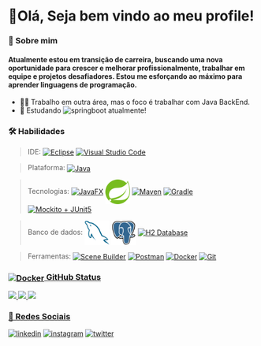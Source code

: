 # 👋Olá, Seja bem vindo ao meu profile!

### 🚀 Sobre mim
#### Atualmente estou em transição de carreira, buscando uma nova oportunidade para crescer e melhorar profissionalmente, trabalhar em equipe e projetos desafiadores. Estou me esforçando ao máximo para aprender linguagens de programação.
- 👩‍💻 Trabalho em outra área, mas o foco é trabalhar com Java BackEnd.
- 🧠 Estudando ![springboot](https://img.shields.io/badge/SpringBoot-232323.svg?style=flat&logo=springboot&logoColor=#6DB33F) atualmente!

### 🛠 Habilidades
><div style="display: inline_block">IDE: 
  ><a href="https://www.eclipse.org/"><img align="center" alt="Eclipse" height="50" width="50" src="https://upload.wikimedia.org/wikipedia/commons/c/cf/Eclipse-SVG.svg"/></a>
  ><a href="https://code.visualstudio.com/"><img align="center" alt="Visual Studio Code" height="50" width="50" src="https://cdn.jsdelivr.net/gh/devicons/devicon/icons/vscode/vscode-original-wordmark.svg"/></a>
></div>

><div style="display: inline_block">Plataforma: 
  ><a href="https://www.oracle.com/br/java/"><img align="center" alt="Java" height="50" width="50" src="https://cdn.jsdelivr.net/gh/devicons/devicon/icons/java/java-original-wordmark.svg"/></a>
></div>

><div style="display: inline_block">Tecnologias: 
  ><a href="https://openjfx.io/"><img align="center" alt="JavaFX" height="50" width="50" src="https://repository-images.githubusercontent.com/400161932/257a8be2-bbf2-4218-a55b-219d819578b2"/></a>
  ><a href="https://spring.io/"><img align="center" alt="Spring Boot" height="50" width="50" src="https://github.com/devicons/devicon/blob/master/icons/spring/spring-original.svg"/></a>
  ><a href="https://maven.apache.org/"><img align="center" alt="Maven" height="50" width="50" src="https://github.com/actions/starter-workflows/blob/main/icons/maven.svg"/></a>
  ><a href="https://gradle.org/"><img align="center" alt="Gradle" height="50" width="50" src="https://github.com/actions/starter-workflows/blob/main/icons/gradle.svg"/></a>
  ><a href="https://site.mockito.org/"><img align="center" alt="Mockito + JUnit5" height="50" width="150" src="https://solidsoft.files.wordpress.com/2018/03/mockito-junit5-logo3.png"/></a>
></div>

><div style="display: inline_block">Banco de dados:
  ><a href="https://dev.mysql.com/"><img align="center" alt="MySQL" height="50" width="50" src="https://github.com/devicons/devicon/blob/master/icons/mysql/mysql-original.svg"/></a>
  ><a href="https://www.postgresql.org/"><img align="center" alt="Postgres" height="50" width="50" src="https://github.com/devicons/devicon/blob/master/icons/postgresql/postgresql-original.svg"/></a>
  ><a href="https://www.h2database.com/"><img align="center" alt="H2 Database" height="50" width="50" src="https://www.h2database.com/html/images/h2-logo-2.png"/></a>
></div>
  
><div style="display: inline_block">Ferramentas:
  ><a href="https://gluonhq.com/products/scene-builder/"><img align="center" alt="Scene Builder" height="50" width="50" src="https://gluonhq.com/wp-content/uploads/2015/02/SceneBuilderLogo.png"/></a>
  ><a href="https://www.postman.com/"><img align="center" alt="Postman" height="50" width="50" src="https://voyager.postman.com/logo/postman-logo-icon-orange.svg"/></a>
  ><a href="https://www.docker.com/"><img align="center" alt="Docker" height="50" width="50" src="https://cdn.jsdelivr.net/gh/devicons/devicon/icons/docker/docker-original-wordmark.svg"/></a>
  ><a href="https://github.com/"><img align="center" alt="Git" height="50" width="50"   src="https://upload.wikimedia.org/wikipedia/commons/thumb/3/3f/Git_icon.svg/97px-Git_icon.svg.png"/>
></div>

### <img align="center" alt="Docker" height="20" width="20" src="https://github.githubassets.com/images/modules/logos_page/GitHub-Mark.png"/> GitHub Status
<div>
  <img height="150em" src="https://github-readme-stats.vercel.app/api?username=brunomourasoares&show_icons=true&theme=algolia&include_all_commits=true&count_private=true"/>
  <img height="150em" src="https://github-readme-stats.vercel.app/api/top-langs/?username=brunomourasoares&layout=compact&langs_count=16&theme=algolia"/>
  <img height="150em" src="https://blogdoiphone.com/wp-content/uploads/2020/02/97387022d579d0d9806c8c3e176434f7.gif"/>
</div>
  
### 🔗 Redes Sociais
[![linkedin](https://img.shields.io/badge/linkedin-0A66C2?style=for-the-badge&logo=linkedin&logoColor=white)](https://linkedin.com/in/brunomsoares)
[![instagram](https://img.shields.io/badge/instagram-E4405F?style=for-the-badge&logo=instagram&logoColor=white)](https://www.instagram.com/brunomourasoares/)
[![twitter](https://img.shields.io/badge/twitter-1DA1F2?style=for-the-badge&logo=twitter&logoColor=white)](https://twitter.com/BMouraSoares)
